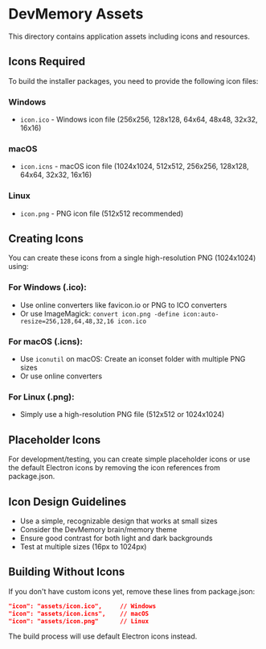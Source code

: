 # DevMemory Assets

This directory contains application assets including icons and resources.

## Icons Required

To build the installer packages, you need to provide the following icon files:

### Windows
- `icon.ico` - Windows icon file (256x256, 128x128, 64x64, 48x48, 32x32, 16x16)

### macOS  
- `icon.icns` - macOS icon file (1024x1024, 512x512, 256x256, 128x128, 64x64, 32x32, 16x16)

### Linux
- `icon.png` - PNG icon file (512x512 recommended)

## Creating Icons

You can create these icons from a single high-resolution PNG (1024x1024) using:

### For Windows (.ico):
- Use online converters like favicon.io or PNG to ICO converters
- Or use ImageMagick: `convert icon.png -define icon:auto-resize=256,128,64,48,32,16 icon.ico`

### For macOS (.icns):
- Use `iconutil` on macOS: Create an iconset folder with multiple PNG sizes
- Or use online converters

### For Linux (.png):
- Simply use a high-resolution PNG file (512x512 or 1024x1024)

## Placeholder Icons

For development/testing, you can create simple placeholder icons or use the default Electron icons by removing the icon references from package.json.

## Icon Design Guidelines

- Use a simple, recognizable design that works at small sizes
- Consider the DevMemory brain/memory theme
- Ensure good contrast for both light and dark backgrounds
- Test at multiple sizes (16px to 1024px)

## Building Without Icons

If you don't have custom icons yet, remove these lines from package.json:
```json
"icon": "assets/icon.ico",     // Windows
"icon": "assets/icon.icns",    // macOS  
"icon": "assets/icon.png"      // Linux
```

The build process will use default Electron icons instead.